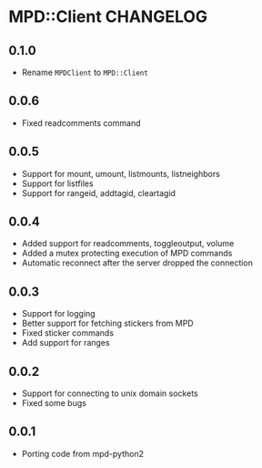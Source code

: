 # MPD::Client CHANGELOG

## 0.1.0

* Rename `MPDClient` to `MPD::Client`

## 0.0.6

* Fixed readcomments command

## 0.0.5

* Support for mount, umount, listmounts, listneighbors
* Support for listfiles
* Support for rangeid, addtagid, cleartagid

## 0.0.4

* Added support for readcomments, toggleoutput, volume
* Added a mutex protecting execution of MPD commands
* Automatic reconnect after the server dropped the connection

## 0.0.3

* Support for logging
* Better support for fetching stickers from MPD
* Fixed sticker commands
* Add support for ranges

## 0.0.2

* Support for connecting to unix domain sockets
* Fixed some bugs

## 0.0.1

* Porting code from mpd-python2

